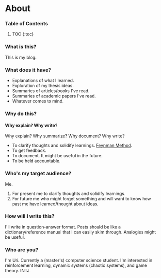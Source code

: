 # About

### Table of Contents
1. TOC
{:toc}

### What is this?
This is my blog.

### What does it have?
- Explanations of what I learned.
- Exploration of my thesis ideas.
- Summaries of articles/books I've read.
- Summaries of academic papers I've read.
- Whatever comes to mind.

### Why do this?
#### Why explain? Why write?
Why explain? Why summarize? Why document? Why write?
- To clarify thoughts and solidify learnings. [Feynman Method](https://collegeinfogeek.com/feynman-technique/).
- To get feedback.
- To document. It might be useful in the future.
- To be held accountable.

### Who's my target audience?
Me. 
1. For present me to clarify thoughts and solidify learnings.
2. For future me who might forget something and will want to know how past me have learned/thought about ideas.

### How will I write this?
I'll write in question-answer format. Posts should be like a dictionary/reference manual that I can easily skim through. Analogies might be useful.

### Who are you?
I'm Uri. Currently a (master's) computer science student. I'm interested in reinforcement learning, dynamic systems (chaotic systems), and game theory. INTJ.


